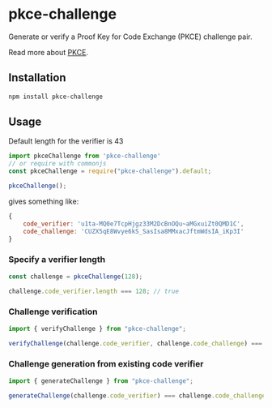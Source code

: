 # pkce-challenge

Generate or verify a Proof Key for Code Exchange (PKCE) challenge pair.

Read more about [PKCE](https://www.oauth.com/oauth2-servers/pkce/authorization-request/).

## Installation

```bash
npm install pkce-challenge
```

## Usage

Default length for the verifier is 43

```js
import pkceChallenge from 'pkce-challenge'
// or require with commonjs
const pkceChallenge = require("pkce-challenge").default;

pkceChallenge();
```

gives something like:

```js
{
    code_verifier: 'u1ta-MQ0e7TcpHjgz33M2DcBnOQu~aMGxuiZt0QMD1C',
    code_challenge: 'CUZX5qE8Wvye6kS_SasIsa8MMxacJftmWdsIA_iKp3I'
}
```

### Specify a verifier length

```js
const challenge = pkceChallenge(128);

challenge.code_verifier.length === 128; // true
```

### Challenge verification

```js
import { verifyChallenge } from "pkce-challenge";

verifyChallenge(challenge.code_verifier, challenge.code_challenge) === true; // true
```

### Challenge generation from existing code verifier

```js
import { generateChallenge } from "pkce-challenge";

generateChallenge(challenge.code_verifier) === challenge.code_challenge; // true
```
